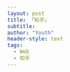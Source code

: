 ```yaml
---
layout: post
title: 「知乎」
subtitle: 
author: "Youth"
header-style: text
tags:
  - Web
  - 知乎
---
```



